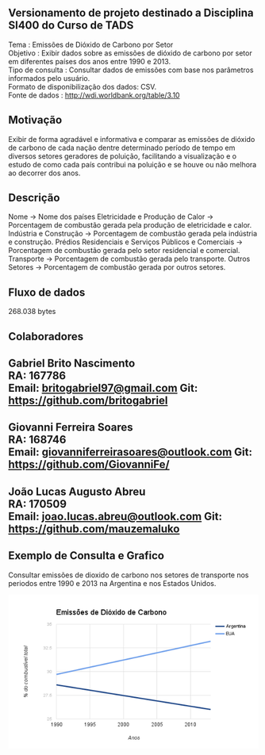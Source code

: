
Versionamento de projeto destinado a Disciplina SI400 do Curso de TADS
--

Tema : Emissões de Dióxido de Carbono por Setor <br/>
Objetivo : Exibir dados sobre as emissões de dióxido de carbono por setor em diferentes países dos anos entre 1990 e 2013. <br/>
Tipo de consulta : Consultar dados de emissões com base nos parâmetros informados pelo usuário. <br/>
Formato de disponibilização dos dados: CSV. <br/>
Fonte de dados : http://wdi.worldbank.org/table/3.10 <br/>

Motivação
--
Exibir de forma agradável e informativa e comparar as emissões de dióxido de carbono de cada nação dentre determinado período de tempo em diversos setores geradores de poluição, facilitando a visualização e o estudo de como cada país contribui na poluição e se houve ou não melhora ao decorrer dos anos.

Descrição
--
Nome -> Nome dos países
Eletricidade e Produção de Calor -> Porcentagem de combustão gerada pela produção de eletricidade e calor.
Indústria e Construção -> Porcentagem de combustão gerada pela indústria e construção.
Prédios Residenciais e Serviços Públicos e Comerciais -> Porcentagem de combustão gerada pelo setor residencial e comercial.
Transporte -> Porcentagem de combustão gerada pelo transporte.
Outros Setores -> Porcentagem de combustão gerada por outros setores.

Fluxo de dados
--
268.038 bytes

Colaboradores
--
Gabriel Brito Nascimento	
RA: 167786	
Email: britogabriel97@gmail.com 
Git: https://github.com/britogabriel
--
Giovanni Ferreira Soares	
RA: 168746 	
Email: giovanniferreirasoares@outlook.com 
Git: https://github.com/GiovanniFe/
--
João Lucas Augusto Abreu 	
RA: 170509	
Email: joao.lucas.abreu@outlook.com 
Git: https://github.com/mauzemaluko
--

Exemplo de Consulta e Grafico
--

Consultar emissões de dioxido de carbono nos setores de transporte nos periodos entre 1990 e 2013 na Argentina e nos Estados Unidos.

![Graph](/Images/graph.png?raw=true)


